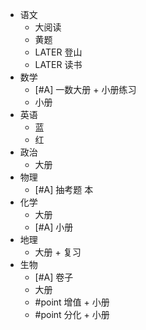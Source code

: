 - 语文
	- 大阅读
	- 黄题
	- LATER 登山
	- LATER 读书
- 数学
	- [#A] 一数大册 + 小册练习
	- 小册
- 英语
	- 蓝
	- 红
- 政治
	- 大册
- 物理
	- [#A] 抽考题 本
- 化学
	- 大册
	- [#A] 小册
- 地理
	- 大册 + 复习
- 生物
	- [#A] 卷子
	- 大册
	- #point 增值 + 小册
	- #point 分化 + 小册